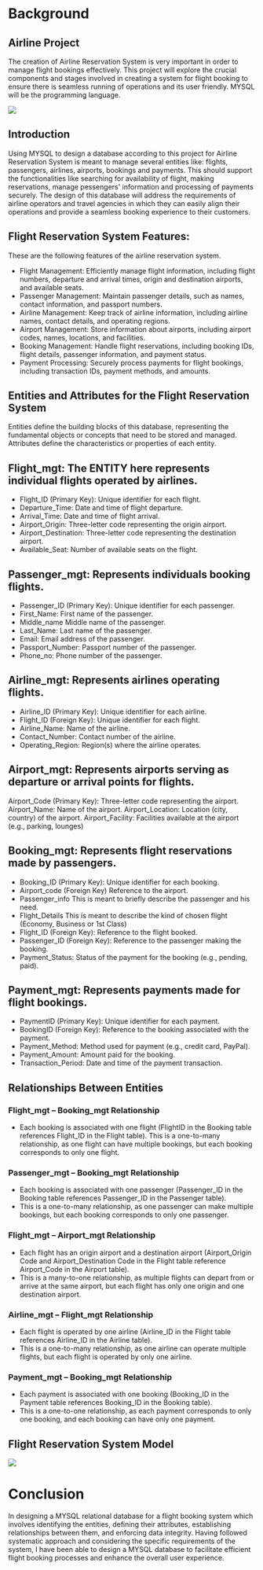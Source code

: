 # Background
## Airline Project
The creation of Airline Reservation System is very important in order to manage flight bookings effectively. This project will explore the crucial components and stages involved in creating a system for flight booking to ensure there is seamless running of operations and its user friendly. MYSQL will be the programming language.

![](airportpix.png)

## Introduction
Using MYSQL to design a database according to this project for Airline Reservation System is meant to manage several entities like: flights, passengers, airlines, airports, bookings and payments. This should support the functionalities like searching for availability of flight, making reservations, manage pessengers' information and processing of payments securely. The design of this database will address the requirements of airline operators and travel agencies in which they can easily align their operations and provide a seamless booking experience to their customers.

## Flight Reservation System Features:
These are the following features of the airline reservation system.
- Flight Management: Efficiently manage flight information, including flight numbers, departure and arrival times, origin and destination airports, and available seats.
- Passenger Management: Maintain passenger details, such as names, contact information, and passport numbers.
- Airline Management: Keep track of airline information, including airline names, contact details, and operating regions.
- Airport Management: Store information about airports, including airport codes, names, locations, and facilities.
- Booking Management: Handle flight reservations, including booking IDs, flight details, passenger information, and payment status.
- Payment Processing: Securely process payments for flight bookings, including transaction IDs, payment methods, and amounts.

 ## Entities and Attributes for the Flight Reservation System
Entities define the building blocks of this database, representing the fundamental objects or concepts that need to be stored and managed. Attributes define the characteristics or properties of each entity.

## Flight_mgt: The ENTITY here represents individual flights operated by airlines. 
- Flight_ID (Primary Key): Unique identifier for each flight.
- Departure_Time: Date and time of flight departure.
- Arrival_Time: Date and time of flight arrival.
- Airport_Origin: Three-letter code representing the origin airport.
- Airport_Destination: Three-letter code representing the destination airport.
- Available_Seat: Number of available seats on the flight.

## Passenger_mgt: Represents individuals booking flights.
- Passenger_ID (Primary Key): Unique identifier for each passenger.
- First_Name: First name of the passenger.
- Middle_name Middle name of the passenger.
- Last_Name: Last name of the passenger.
- Email: Email address of the passenger.
- Passport_Number: Passport number of the passenger.
- Phone_no: Phone number of the passenger.

## Airline_mgt: Represents airlines operating flights.
- Airline_ID (Primary Key): Unique identifier for each airline.
- Flight_ID (Foreign Key): Unique identifier for each flight.
- Airline_Name: Name of the airline.
- Contact_Number: Contact number of the airline.
- Operating_Region: Region(s) where the airline operates.

## Airport_mgt: Represents airports serving as departure or arrival points for flights.
Airport_Code (Primary Key): Three-letter code representing the airport.
Airport_Name: Name of the airport.
Airport_Location: Location (city, country) of the airport.
Airport_Facility: Facilities available at the airport (e.g., parking, lounges)

## Booking_mgt: Represents flight reservations made by passengers.
- Booking_ID (Primary Key): Unique identifier for each booking.
- Airport_code (Foreign Key) Reference to the airport.
- Passenger_info This is meant to briefly describe the passenger and his need.
- Flight_Details This is meant to describe the kind of chosen flight (Economy, Business or 1st Class)
- Flight_ID (Foreign Key): Reference to the flight booked.
- Passenger_ID (Foreign Key): Reference to the passenger making the booking.
- Payment_Status: Status of the payment for the booking (e.g., pending, paid).

## Payment_mgt: Represents payments made for flight bookings.
- PaymentID (Primary Key): Unique identifier for each payment.
- BookingID (Foreign Key): Reference to the booking associated with the payment.
- Payment_Method: Method used for payment (e.g., credit card, PayPal).
- Payment_Amount: Amount paid for the booking.
- Transaction_Period: Date and time of the payment transaction.

## Relationships Between Entities
### Flight_mgt – Booking_mgt Relationship
- Each booking is associated with one flight (FlightID in the Booking table references Flight_ID in the Flight table).
 This is a one-to-many relationship, as one flight can have multiple bookings, but each booking corresponds to only one flight.
### Passenger_mgt – Booking_mgt Relationship
- Each booking is associated with one passenger (Passenger_ID in the Booking table references Passenger_ID in the Passenger table).
- This is a one-to-many relationship, as one passenger can make multiple bookings, but each booking corresponds to only one passenger.
### Flight_mgt – Airport_mgt Relationship
- Each flight has an origin airport and a destination airport (Airport_Origin Code and Airport_Destination Code in the Flight table reference Airport_Code in the Airport table).
- This is a many-to-one relationship, as multiple flights can depart from or arrive at the same airport, but each flight has only one origin and one destination airport.
### Airline_mgt – Flight_mgt Relationship
- Each flight is operated by one airline (Airline_ID in the Flight table references Airline_ID in the Airline table).
- This is a one-to-many relationship, as one airline can operate multiple flights, but each flight is operated by only one airline.
### Payment_mgt – Booking_mgt Relationship
- Each payment is associated with one booking (Booking_ID in the Payment table references Booking_ID in the Booking table).
- This is a one-to-one relationship, as each payment corresponds to only one booking, and each booking can have only one payment.

## Flight Reservation System Model 

![](airlineER.png)

# Conclusion
In designing a MYSQL relational database for a flight booking system which involves identifying the entities, defining their attributes, establishing relationships between them, and enforcing data integrity. Having followed systematic approach and considering the specific requirements of the system, I have been able to design a MYSQL database to facilitate efficient flight booking processes and enhance the overall user experience.






  
